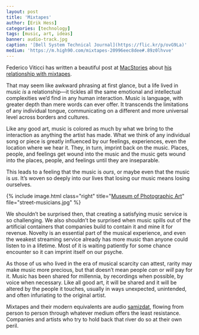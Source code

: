 ```yaml
---
layout: post
title: 'Mixtapes'
author: [Erik Hess]
categories: [technology]
tags: [music, art, ideas]
banner: audio-track.jpg
caption: '[Bell System Technical Journal](https://flic.kr/p/ovG9La)'
medium: 'https://m.high90.com/mixtapes-20996eec8dee#.89z0lhvve'
---
```


Federico Viticci has written a beautiful post at [MacStories](https://www.macstories.net/) about [his relationship with mixtapes](https://www.macstories.net/stories/i-made-you-a-mixtape/).

That may seem like awkward phrasing at first glance, but a life lived in music *is* a relationship&mdash;it tickles all the same emotional and intellectual complexities we’d find in any human interaction. Music is language, with greater depth than mere words can ever offer. It transcends the limitations of any individual tongue, communicating on a different and more universal level across borders and cultures.

Like any good art, music is colored as much by what we bring to the interaction as anything the artist has made. What we think of any individual song or piece is greatly influenced by our feelings, experiences, even the location where we hear it. They, in turn, imprint back on the music. Places, people, and feelings get wound into the music and the music gets wound into the places, people, and feelings until they are inseparable.

This leads to a feeling that the music is *ours*, or maybe even that the music is *us*. It’s woven so deeply into our lives that losing our music means losing ourselves.

{% include image.html class="right" title="[Museum of Photographic Art](https://flic.kr/p/9GE7e4)" file="street-musicians.jpg" %}

We shouldn’t be surprised then, that creating a satisfying music service is so challenging. We also shouldn’t be surprised when music spills out of the artificial containers that companies build to contain it and mine it for revenue. Novelty is an essential part of the musical experience, and even the weakest streaming service already has more music than anyone could listen to in a lifetime. Most of it is waiting patiently for some chance encounter so it can imprint itself on our psyche.

As those of us who lived in the era of musical scarcity can attest, rarity may make music more precious, but that doesn’t mean people *can* or *will* pay for it. Music has been shared for millennia, by recordings when possible, by voice when necessary. Like all good art, it will be shared and it will be altered by the people it touches, usually in ways unexpected, unintended, and often infuriating to the original artist.

Mixtapes and their modern equivalents are audio [samizdat](https://en.wikipedia.org/wiki/Samizdat), flowing from person to person through whatever medium offers the least resistance. Companies and artists who try to hold back that river do so at their own peril.
